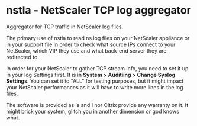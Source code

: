 # nstla - NetScaler TCP log aggregator
Aggregator for TCP traffic in NetScaler log files.

The primary use of nstla to read ns.log files on your NetScaler appliance or in your support file in order to check what source IPs connect to your NetScaler, which VIP they use and what back-end server they are redirected to.

In order for your NetScaler to gather TCP stream info, you need to set it up in your log Settings first.
It is in **System > Auditiing > Change Syslog Settings**. You can set it to "ALL" for testing purposes, but it might impact your NetScaler performances as it will have to write more lines in the log files.

The software is provided as is and I nor Citrix provide any warranty on it. It might brick your system, glitch you in another dimension or god knows what.
